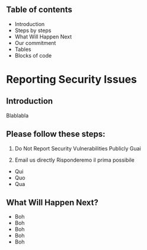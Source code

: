 ## Table of contents
- Introduction
- Steps by steps
- What Will Happen Next
- Our commitment
- Tables
- Blocks of code

# Reporting Security Issues

## Introduction
Blablabla

## Please follow these steps:
1. Do Not Report Security Vulnerabilities Publicly 
Guai

2. Email us directly
Risponderemo il prima possibile
- Qui
- Quo 
- Qua

## What Will Happen Next?
- Boh 
- Boh 
- Boh 
- Boh 
- Boh 

